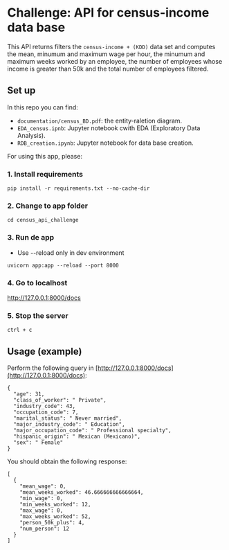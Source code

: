 # Challenge: API for census-income data base

This API returns filters the `census-income + (KDD)` data set and computes the mean, minumum  and maximum wage per hour, the minumum and maximum weeks worked by an employee, the number of employees whose income is greater than 50k and the total number of employees filtered.

## Set up

In this repo you can find:

- `documentation/census_BD.pdf`: the entity-raletion diagram.
- `EDA_census.ipnb`: Jupyter notebook cwith EDA (Exploratory Data Analysis).
- `RDB_creation.ipynb`: Jupyter notebook for data base creation.

For using this app, please:

### 1. Install requirements
```
pip install -r requirements.txt --no-cache-dir
```

### 2. Change to app folder
```
cd census_api_challenge
```

### 3. Run de app
* Use --reload only in dev environment
```
uvicorn app:app --reload --port 8000
```

### 4. Go to localhost
http://127.0.0.1:8000/docs

### 5. Stop the server
```
ctrl + c
```

## Usage (example)

Perform the following query in [http://127.0.0.1:8000/docs](http://127.0.0.1:8000/docs):
```
{
  "age": 31,
  "class_of_worker": " Private",
  "industry_code": 43,
  "occupation_code": 7,
  "marital_status": " Never married",
  "major_industry_code": " Education",
  "major_occupation_code": " Professional specialty",
  "hispanic_origin": " Mexican (Mexicano)",
  "sex": " Female"
}
```

You should obtain the following response:

```
[
  {
    "mean_wage": 0,
    "mean_weeks_worked": 46.666666666666664,
    "min_wage": 0,
    "min_weeks_worked": 12,
    "max_wage": 0,
    "max_weeks_worked": 52,
    "person_50k_plus": 4,
    "num_person": 12
  }
]
```